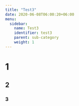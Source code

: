 ```yaml
---
title: "Test3"
date: 2020-06-08T06:00:20+06:00
menu:
  sidebar:
    name: Test3
    identifier: test3
    parent: sub-category
    weight: 1
---
```


# 1
## 2
### 3